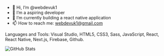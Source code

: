 - 👋 Hi, I’m @webdevuk1
- 👀 I’m a aspiring developer
- 🌱 I’m currently building a react native application
- 📫 How to reach me: webdevuk1@gmail.com

Languages and Tools:
Visual Studio, HTML5, CSS3, Sass, JavaScript, React, React Native, Next.js, Firebase, Github.

![GitHub Stats](https://github-readme-stats.vercel.app/api?username=webdevuk1&theme=dark)

<!---
webdevuk1/webdevuk1 is a ✨ special ✨ repository because its `README.md` (this file) appears on your GitHub profile.
You can click the Preview link to take a look at your changes.
--->
